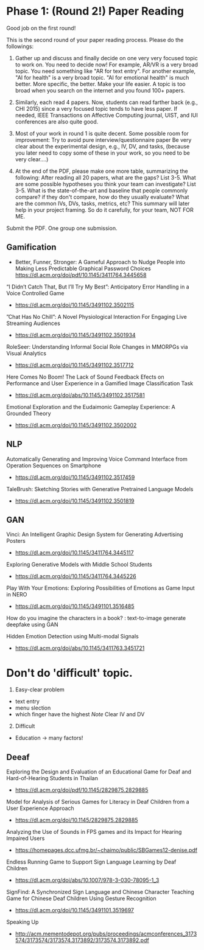 # Phase 1: (Round 2!) Paper Reading

Good job on the first round!

This is the second round of your paper reading process. Please do the followings:

1. Gather up and discuss and finally decide on one very very focused topic to work on.     You need to decide now!   For example, AR/VR is a very broad topic.  You need something like "AR for text entry".   For another example,  "AI for health" is a very broad topic.  "AI for emotional health" is much better.   More specific, the better.   Make your life easier.  A topic is too broad when you search on the internet and you found 100+ papers. 

2. Similarly, each read 4 papers.   Now, students can read farther back (e.g., CHI 2015) since a very focused topic tends to have less paper.   If needed,  IEEE Transactions on Affective Computing journal, UIST, and IUI conferences are also quite good.

3. Most of your work in round 1 is quite decent.  Some possible room for improvement:
Try to avoid pure interview/questionnaire paper
Be very clear about the experimental design, e.g., IV, DV, and tasks, (because you later need to copy some of these in your work, so you need to be very clear....)
4. At the end of the PDF, please make one more table,  summarizing the following: 
    After reading all 20 papers, what are the gaps?  List 3-5.
    What are some possible hypotheses you think your team can investigate?   List 3-5.
    What is the state-of-the-art and baseline that people commonly compare? if they don't compare, how do they usually evaluate?
    What are the common IVs, DVs, tasks, metrics, etc? 
This summary will later help in your project framing.  So do it carefully, for your team, NOT FOR ME.

Submit the PDF.   One group one submission.

## Gamification
- Better, Funner, Stronger: A Gameful Approach to Nudge People into Making Less Predictable Graphical Password Choices
https://dl.acm.org/doi/pdf/10.1145/3411764.3445658

“I Didn’t Catch That, But I’ll Try My Best”: Anticipatory Error Handling in a Voice Controlled Game
- https://dl.acm.org/doi/10.1145/3491102.3502115

”Chat Has No Chill”: A Novel Physiological Interaction For Engaging Live Streaming Audiences
- https://dl.acm.org/doi/10.1145/3491102.3501934

RoleSeer: Understanding Informal Social Role Changes in MMORPGs via Visual Analytics
- https://dl.acm.org/doi/10.1145/3491102.3517712

Here Comes No Boom! The Lack of Sound Feedback Efects on Performance and User Experience in a Gamified Image Classification Task
- https://dl.acm.org/doi/abs/10.1145/3491102.3517581

Emotional Exploration and the Eudaimonic Gameplay Experience: A Grounded Theory
- https://dl.acm.org/doi/10.1145/3491102.3502002

## NLP
Automatically Generating and Improving Voice Command Interface from Operation Sequences on Smartphone
- https://dl.acm.org/doi/10.1145/3491102.3517459

TaleBrush: Sketching Stories with Generative Pretrained Language Models
- https://dl.acm.org/doi/10.1145/3491102.3501819

## GAN
Vinci: An Intelligent Graphic Design System for Generating Advertising Posters
- https://dl.acm.org/doi/10.1145/3411764.3445117

Exploring Generative Models with Middle School Students
- https://dl.acm.org/doi/10.1145/3411764.3445226

Play With Your Emotions: Exploring Possibilities of Emotions as Game Input in NERO
- https://dl.acm.org/doi/10.1145/3491101.3516485

How do you imagine the characters in a book? : text-to-image generate deepfake using GAN 

Hidden Emotion Detection using Multi-modal Signals
- https://dl.acm.org/doi/abs/10.1145/3411763.3451721


# Don't do 'difficult' topic.

1. Easy-clear problem
- text entry
- menu slection
- which finger have the highest
*Note* Clear IV and DV

2. Difficult
- Education -> many factors!

## Deeaf
Exploring the Design and Evaluation of an Educational Game for Deaf and Hard-of-Hearing Students in Thailan
- https://dl.acm.org/doi/pdf/10.1145/2829875.2829885

Model for Analysis of Serious Games for Literacy in Deaf Children from a User Experience Approach
- https://dl.acm.org/doi/10.1145/2829875.2829885

Analyzing the Use of Sounds in FPS games and its Impact for Hearing
Impaired Users
- https://homepages.dcc.ufmg.br/~chaimo/public/SBGames12-denise.pdf

Endless Running Game to Support Sign Language Learning by Deaf Children
- https://dl.acm.org/doi/abs/10.1007/978-3-030-78095-1_3

SignFind: A Synchronized Sign Language and Chinese Character Teaching Game for Chinese Deaf Children Using Gesture Recognition
- https://dl.acm.org/doi/10.1145/3491101.3519697

Speaking Up
- http://acm.mementodepot.org/pubs/proceedings/acmconferences_3173574/3173574/3173574.3173892/3173574.3173892.pdf